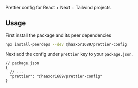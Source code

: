 Prettier config for React + Next + Tailwind projects

## Usage

First install the package and its peer dependencies

```bash
npx install-peerdeps --dev @haaxor1689/prettier-config
```

Next add the config under `prettier` key to your `package.json`.

```jsonc
// package.json
{
  // ...
  "prettier": "@haaxor1689/prettier-config"
}
```
